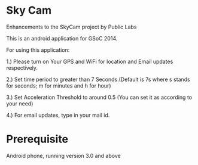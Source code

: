 Sky Cam
=======

Enhancements to the SkyCam project by Public Labs

This is an android application for GSoC 2014.

For using this application:

1.) Please turn on Your GPS and WiFi for location and Email updates respectively.

2.) Set time period to greater than 7 Seconds.(Default is 7s where s stands for seconds; m for minutes and h for hour)

3.) Set Acceleration Threshold to around 0.5 (You can set it as according to your need)

4.) For email updates, type in your mail id.


Prerequisite
=======
Android phone, running version 3.0 and above
